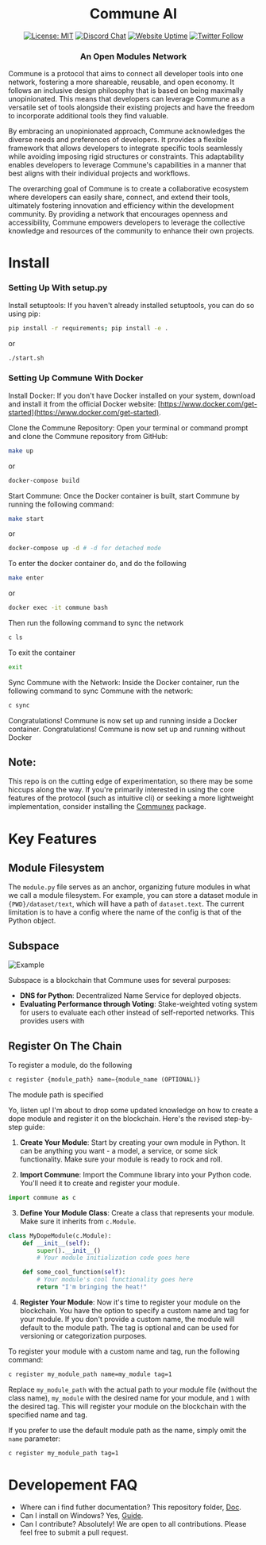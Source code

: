 <div align="center">

# **Commune AI**

[![License: MIT](https://img.shields.io/badge/License-MIT-yellow.svg)](https://opensource.org/licenses/MIT)
[![Discord Chat](https://img.shields.io/badge/discord-join%20chat-blue.svg)](https://discord.com/invite/DgjvQXvhqf)
[![Website Uptime](https://img.shields.io/website-up-down-green-red/http/monip.org.svg)](https://www.communeai.org/)
[![Twitter Follow](https://img.shields.io/twitter/follow/communeaidotorg.svg?style=social&label=Follow)](https://twitter.com/communeaidotorg)

### An Open Modules Network

</div>

Commune is a protocol that aims to connect all developer tools into one network, fostering a more shareable, reusable, and open economy. It follows an inclusive design philosophy that is based on being maximally unopinionated. This means that developers can leverage Commune as a versatile set of tools alongside their existing projects and have the freedom to incorporate additional tools they find valuable.

By embracing an unopinionated approach, Commune acknowledges the diverse needs and preferences of developers. It provides a flexible framework that allows developers to integrate specific tools seamlessly while avoiding imposing rigid structures or constraints. This adaptability enables developers to leverage Commune's capabilities in a manner that best aligns with their individual projects and workflows.

The overarching goal of Commune is to create a collaborative ecosystem where developers can easily share, connect, and extend their tools, ultimately fostering innovation and efficiency within the development community. By providing a network that encourages openness and accessibility, Commune empowers developers to leverage the collective knowledge and resources of the community to enhance their own projects.

# Install

### Setting Up With setup.py

Install setuptools:
If you haven't already installed setuptools, you can do so using pip:

```bash
pip install -r requirements; pip install -e .
```
or 
```bash
./start.sh
```

### Setting Up Commune With Docker

Install Docker: If you don't have Docker installed on your system, download and install it from the official Docker website: [https://www.docker.com/get-started](https://www.docker.com/get-started).

Clone the Commune Repository: Open your terminal or command prompt and clone the Commune repository from GitHub:

```bash
make up 
```

or 
    
```bash
docker-compose build
```

Start Commune: Once the Docker container is built, start Commune by running the following command:

```bash
make start
```
or 
```bash
docker-compose up -d # -d for detached mode
```

To enter the docker container do, and do the following

```bash
make enter
```
or 
```bash
docker exec -it commune bash
```

Then run the following command to sync the network

```bash
c ls
```





To exit the container

```bash
exit
```

Sync Commune with the Network: Inside the Docker container, run the following command to sync Commune with the network:

```bash
c sync
```

Congratulations! Commune is now set up and running inside a Docker container.
Congratulations! Commune is now set up and running without Docker

## Note:

This repo is on the cutting edge of experimentation, so there may be some hiccups along the way. If you're primarily interested in using the core features of the protocol (such as intuitive cli) or seeking a more lightweight implementation, consider installing the [Communex](https://github.com/agicommies/communex) package.

# Key Features

## Module Filesystem

The `module.py` file serves as an anchor, organizing future modules in what we call a module filesystem. For example, you can store a dataset module in `{PWD}/dataset/text`, which will have a path of `dataset.text`. The current limitation is to have a config where the name of the config is that of the Python object.

## Subspace

![Example](https://drive.google.com/uc?export=view&id=1ZqCK-rBKF2p8KFr5DvuFcJaPXdMcISlT)

Subspace is a blockchain that Commune uses for several purposes:

- **DNS for Python**: Decentralized Name Service for deployed objects.
- **Evaluating Performance through Voting**: Stake-weighted voting system for users to evaluate each other instead of self-reported networks. This provides users with

## Register On The Chain

To register a module, do the following

```python
c register {module_path} name={module_name (OPTIONAL)}
```

The module path is specified

Yo, listen up! I'm about to drop some updated knowledge on how to create a dope module and register it on the blockchain. Here's the revised step-by-step guide:

1. **Create Your Module**: Start by creating your own module in Python. It can be anything you want - a model, a service, or some sick functionality. Make sure your module is ready to rock and roll.

2. **Import Commune**: Import the Commune library into your Python code. You'll need it to create and register your module.

```python
import commune as c
```

3. **Define Your Module Class**: Create a class that represents your module. Make sure it inherits from `c.Module`.

```python
class MyDopeModule(c.Module):
    def __init__(self):
        super().__init__()
        # Your module initialization code goes here

    def some_cool_function(self):
        # Your module's cool functionality goes here
        return "I'm bringing the heat!"
```

4. **Register Your Module**: Now it's time to register your module on the blockchain. You have the option to specify a custom name and tag for your module. If you don't provide a custom name, the module will default to the module path. The tag is optional and can be used for versioning or categorization purposes.

To register your module with a custom name and tag, run the following command:

```bash
c register my_module_path name=my_module tag=1
```

Replace `my_module_path` with the actual path to your module file (without the class name), `my_module` with the desired name for your module, and `1` with the desired tag. This will register your module on the blockchain with the specified name and tag.

If you prefer to use the default module path as the name, simply omit the `name` parameter:

```bash
c register my_module_path tag=1
```

# Developement FAQ

- Where can i find futher documentation? This repository folder, [Doc](https://github.com/commune-ai/commune/tree/main/docs).
- Can I install on Windows? Yes, [Guide](https://github.com/OmnipotentLabs/communeaisetup).
- Can I contribute? Absolutely! We are open to all contributions. Please feel free to submit a pull request.
